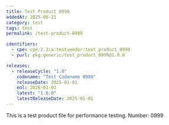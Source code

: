 ```yaml
---
title: Test Product 0999
addedAt: 2025-08-21
category: test
tags: test
permalink: /test-product-0999

identifiers:
  - cpe: cpe:2.3:a:testvendor:test_product_0999
  - purl: pkg:generic/test_product_0999@1.0.0

releases:
  - releaseCycle: "1.0"
    codename: "Test Codename 0999"
    releaseDate: 2025-01-01
    eol: 2026-01-01
    latest: "1.0.0"
    latestReleaseDate: 2025-01-01
---
```


This is a test product file for performance testing. Number: 0999

